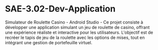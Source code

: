 # SAE-3.02-Dev-Application
Simulateur de Roulette Casino - Android Studio - Ce projet consiste à développer une application simulant un jeu de roulette de casino, offrant une expérience réaliste et interactive pour les utilisateurs. L'objectif est de recréer le tapis de jeu de la roulette avec les options de mises, tout en intégrant une gestion de portefeuille virtuel.
